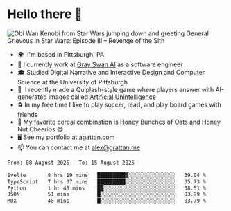 <!--
**GameDog9988/GameDog9988** is a ✨ _special_ ✨ repository because its `README.md` (this file) appears on your GitHub profile.

Here are some ideas to get you started:

- 🔭 I’m currently working on ...
- 🌱 I’m currently learning ...
- 👯 I’m looking to collaborate on ...
- 🤔 I’m looking for help with ...
- 💬 Ask me about ...
- 📫 How to reach me: ...
- 😄 Pronouns: ...
- ⚡ Fun fact: ...
-->



Hello there 👋
==================================

![Obi Wan Kenobi from Star Wars jumping down and greeting General Grievous in Star Wars: Episode III – Revenge of the Sith](https://github.com/agrattan0820/agrattan0820/assets/51346343/689e56eb-29be-46a5-a079-28ea727b5f7e)


- 🌍  I'm based in Pittsburgh, PA
- 🦢  I currently work at [Gray Swan AI](https://www.grayswan.ai) as a software engineer
- 🎓  Studied Digital Narrative and Interactive Design and Computer Science at the University of Pittsburgh
- 👾  I recently made a Quiplash-style game where players answer with AI-generated images called [Artificial Unintelligence](https://github.com/agrattan0820/artificial-unintelligence)
- ⚽  In my free time I like to play soccer, read, and play board games with friends
- 🥣  My favorite cereal combination is Honey Bunches of Oats and Honey Nut Cheerios 😋
- 🖥️  See my portfolio at [agattan.com](http://agrattan.com/)
- 📫  You can contact me at [alex@grattan.me](mailto:alex@grattan.me)

<!--START_SECTION:waka-->

```txt
From: 08 August 2025 - To: 15 August 2025

Svelte       8 hrs 19 mins   █████████▓░░░░░░░░░░░░░░░   39.04 %
TypeScript   7 hrs 37 mins   █████████░░░░░░░░░░░░░░░░   35.73 %
Python       1 hr 48 mins    ██░░░░░░░░░░░░░░░░░░░░░░░   08.51 %
JSON         51 mins         █░░░░░░░░░░░░░░░░░░░░░░░░   03.99 %
MDX          48 mins         █░░░░░░░░░░░░░░░░░░░░░░░░   03.79 %
```

<!--END_SECTION:waka-->
